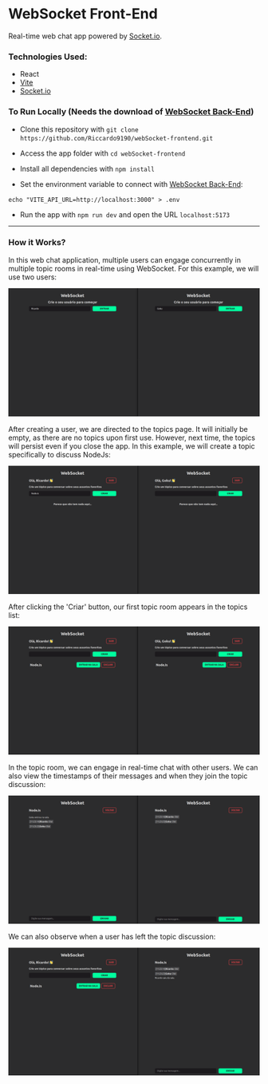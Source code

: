 # WebSocket Front-End

Real-time web chat app powered by [Socket.io](https://socket.io/). 

### Technologies Used:

- React
- [Vite](https://vitejs.dev/)
- [Socket.io](https://socket.io/)

### To Run Locally (Needs the download of [WebSocket Back-End](https://github.com/Riccardo9190/webSocket-backend))

- Clone this repository with ```git clone https://github.com/Riccardo9190/webSocket-frontend.git```

- Access the app folder with ```cd webSocket-frontend```

- Install all dependencies with ```npm install```

- Set the environment variable to connect with [WebSocket Back-End](https://github.com/Riccardo9190/webSocket-backend):
```shell
echo "VITE_API_URL=http://localhost:3000" > .env
```

- Run the app with ```npm run dev``` and open the URL ```localhost:5173```

<hr/>

### How it Works?

In this web chat application, multiple users can engage concurrently in multiple topic rooms in real-time using WebSocket. For this example, we will use two users:

<img src="https://github.com/Riccardo9190/webSocket-frontend/blob/master/public/home.png"/>

After creating a user, we are directed to the topics page. It will initially be empty, as there are no topics upon first use. However, next time, the topics will persist even if you close the app. In this example, we will create a topic specifically to discuss NodeJs:

<img src="https://github.com/Riccardo9190/webSocket-frontend/blob/master/public/topics1.png"/>

After clicking the 'Criar' button, our first topic room appears in the topics list:

<img src="https://github.com/Riccardo9190/webSocket-frontend/blob/master/public/topics2.png"/>

In the topic room, we can engage in real-time chat with other users. We can also view the timestamps of their messages and when they join the topic discussion:

<img src="https://github.com/Riccardo9190/webSocket-frontend/blob/master/public/chat1.png"/>

We can also observe when a user has left the topic discussion:

<img src="https://github.com/Riccardo9190/webSocket-frontend/blob/master/public/chat2.png"/>
